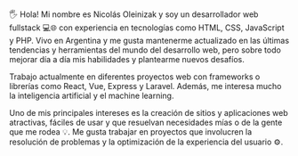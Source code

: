 🖐 Hola! Mi nombre es Nicolás Oleinizak y soy un desarrollador web fullstack 💻🌐 con experiencia en tecnologías como HTML, CSS, JavaScript y PHP. Vivo en Argentina y me gusta mantenerme actualizado en las últimas tendencias y herramientas del mundo del desarrollo web, pero sobre todo mejorar día a día mis habilidades y plantearme nuevos desafíos.

Trabajo actualmente en diferentes proyectos web con frameworks o librerías como React, Vue, Express y Laravel. Además, me interesa mucho la inteligencia artificial y el machine learning.

Uno de mis principales intereses es la creación de sitios y aplicaciones web atractivas, fáciles de usar y que resuelvan necesidades mías o de la gente que me rodea 💡. Me gusta trabajar en proyectos que involucren la resolución de problemas y la optimización de la experiencia del usuario ⚙.
